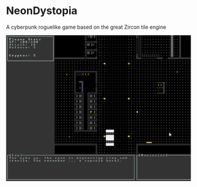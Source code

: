 # NeonDystopia
A cyberpunk roguelike game based on the great Zircon tile engine

![](img/first_impression.gif)

